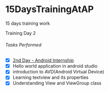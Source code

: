 # 15DaysTrainingAtAP
15 days training work

Training Day 2

###### Tasks Performed

- [X] <a href="https://youtu.be/kdHtWzSjHFk">2nd Day - Android Internship </a>
- [X] Hello world application in android studio
- [X] introduction to AVD(Android Virtual Device)
- [X] Learning textview and its properties
- [X] Understanding View and ViewGroup class
